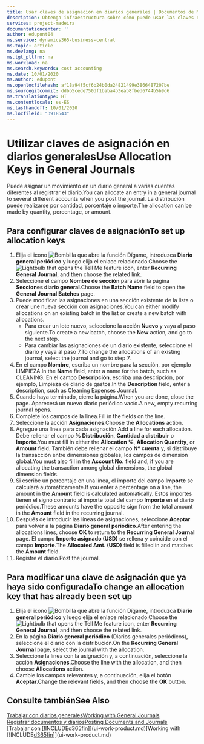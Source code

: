 ```yaml
---
title: Usar claves de asignación en diarios generales | Documentos de Microsoft
description: Obtenga infraestructura sobre cómo puede usar las claves de asignación en diarios.
services: project-madeira
documentationcenter: ''
author: edupont04
ms.service: dynamics365-business-central
ms.topic: article
ms.devlang: na
ms.tgt_pltfrm: na
ms.workload: na
ms.search.keywords: cost accounting
ms.date: 10/01/2020
ms.author: edupont
ms.openlocfilehash: af18a94f5cf6b24b0da24821499e3866487207be
ms.sourcegitcommit: ddbb5cede750df1baba4b3eab8fbed6744b5b9d6
ms.translationtype: HT
ms.contentlocale: es-ES
ms.lasthandoff: 10/01/2020
ms.locfileid: "3918543"
---
```

# <a name="use-allocation-keys-in-general-journals"></a><span data-ttu-id="cb7d9-103">Utilizar claves de asignación en diarios generales</span><span class="sxs-lookup"><span data-stu-id="cb7d9-103">Use Allocation Keys in General Journals</span></span>
<span data-ttu-id="cb7d9-104">Puede asignar un movimiento en un diario general a varias cuentas diferentes al registrar el diario.</span><span class="sxs-lookup"><span data-stu-id="cb7d9-104">You can allocate an entry in a general journal to several different accounts when you post the journal.</span></span> <span data-ttu-id="cb7d9-105">La distribución puede realizarse por cantidad, porcentaje o importe.</span><span class="sxs-lookup"><span data-stu-id="cb7d9-105">The allocation can be made by quantity, percentage, or amount.</span></span>

## <a name="to-set-up-allocation-keys"></a><span data-ttu-id="cb7d9-106">Para configurar claves de asignación</span><span class="sxs-lookup"><span data-stu-id="cb7d9-106">To set up allocation keys</span></span>
1. <span data-ttu-id="cb7d9-107">Elija el icono ![Bombilla que abre la función Dígame](media/ui-search/search_small.png "Dígame qué desea hacer"), introduzca **Diario general periódico** y luego elija el enlace relacionado.</span><span class="sxs-lookup"><span data-stu-id="cb7d9-107">Choose the ![Lightbulb that opens the Tell Me feature](media/ui-search/search_small.png "Tell me what you want to do") icon, enter **Recurring General Journal**, and then choose the related link.</span></span>
2. <span data-ttu-id="cb7d9-108">Seleccione el campo **Nombre de sección** para abrir la página **Secciones diario general**.</span><span class="sxs-lookup"><span data-stu-id="cb7d9-108">Choose the **Batch Name** field to open the **General Journal Batches** page.</span></span>
3. <span data-ttu-id="cb7d9-109">Puede modificar las asignaciones en una sección existente de la lista o crear une nueva sección con asignaciones.</span><span class="sxs-lookup"><span data-stu-id="cb7d9-109">You can either modify allocations on an existing batch in the list or create a new batch with allocations.</span></span>
   * <span data-ttu-id="cb7d9-110">Para crear un lote nuevo, seleccione la acción **Nuevo** y vaya al paso siguiente.</span><span class="sxs-lookup"><span data-stu-id="cb7d9-110">To create a new batch, choose the **New** action, and go to the next step.</span></span>
   * <span data-ttu-id="cb7d9-111">Para cambiar las asignaciones de un diario existente, seleccione el diario y vaya al paso 7.</span><span class="sxs-lookup"><span data-stu-id="cb7d9-111">To change the allocations of an existing journal, select the journal and go to step 7.</span></span>    
4. <span data-ttu-id="cb7d9-112">En el campo **Nombre**, escriba un nombre para la sección, por ejemplo LIMPIEZA.</span><span class="sxs-lookup"><span data-stu-id="cb7d9-112">In the **Name** field, enter a name for the batch, such as CLEANING.</span></span> <span data-ttu-id="cb7d9-113">En el campo **Descripción**, escriba una descripción, por ejemplo, Limpieza de diario de gastos.</span><span class="sxs-lookup"><span data-stu-id="cb7d9-113">In the **Description** field, enter a description, such as Cleaning Expenses Journal.</span></span>
5. <span data-ttu-id="cb7d9-114">Cuando haya terminado, cierre la página.</span><span class="sxs-lookup"><span data-stu-id="cb7d9-114">When you are done, close the page.</span></span> <span data-ttu-id="cb7d9-115">Aparecerá un nuevo diario periódico vacío.</span><span class="sxs-lookup"><span data-stu-id="cb7d9-115">A new, empty recurring journal opens.</span></span>
6. <span data-ttu-id="cb7d9-116">Complete los campos de la línea.</span><span class="sxs-lookup"><span data-stu-id="cb7d9-116">Fill in the fields on the line.</span></span>
7. <span data-ttu-id="cb7d9-117">Seleccione la acción **Asignaciones**.</span><span class="sxs-lookup"><span data-stu-id="cb7d9-117">Choose the **Allocations** action.</span></span>
8. <span data-ttu-id="cb7d9-118">Agregue una línea para cada asignación.</span><span class="sxs-lookup"><span data-stu-id="cb7d9-118">Add a line for each allocation.</span></span> <span data-ttu-id="cb7d9-119">Debe rellenar el campo **% Distribución**, **Cantidad a distribuir** o **Importe**.</span><span class="sxs-lookup"><span data-stu-id="cb7d9-119">You must fill in either the **Allocation %**, **Allocation Quantity**, or **Amount** field.</span></span> <span data-ttu-id="cb7d9-120">También debe rellenar el campo **Nº cuenta** y, si distribuye la transacción entre dimensiones globales, los campos de dimensión global.</span><span class="sxs-lookup"><span data-stu-id="cb7d9-120">You must also fill in the **Account No.** field and, if you are allocating the transaction among global dimensions, the global dimension fields.</span></span>
9. <span data-ttu-id="cb7d9-121">Si escribe un porcentaje en una línea, el importe del campo **Importe** se calculará automáticamente.</span><span class="sxs-lookup"><span data-stu-id="cb7d9-121">If you enter a percentage on a line, the amount in the **Amount** field is calculated automatically.</span></span> <span data-ttu-id="cb7d9-122">Estos importes tienen el signo contrario al importe total del campo **Importe** en el diario periódico.</span><span class="sxs-lookup"><span data-stu-id="cb7d9-122">These amounts have the opposite sign from the total amount in the **Amount** field in the recurring journal.</span></span>
10. <span data-ttu-id="cb7d9-123">Después de introducir las líneas de asignaciones, seleccione **Aceptar** para volver a la página **Diario general periódico**.</span><span class="sxs-lookup"><span data-stu-id="cb7d9-123">After entering the allocations lines, choose **OK** to return to the **Recurring General Journal** page.</span></span> <span data-ttu-id="cb7d9-124">El campo **Importe asignado (USD)** se rellena y coincide con el campo **Importe**.</span><span class="sxs-lookup"><span data-stu-id="cb7d9-124">The **Allocated Amt. (USD)** field is filled in and matches the **Amount** field.</span></span>
11. <span data-ttu-id="cb7d9-125">Registre el diario.</span><span class="sxs-lookup"><span data-stu-id="cb7d9-125">Post the journal.</span></span>

## <a name="to-change-an-allocation-key-that-has-already-been-set-up"></a><span data-ttu-id="cb7d9-126">Para modificar una clave de asignación que ya haya sido configurada</span><span class="sxs-lookup"><span data-stu-id="cb7d9-126">To change an allocation key that has already been set up</span></span>
1. <span data-ttu-id="cb7d9-127">Elija el icono ![Bombilla que abre la función Dígame](media/ui-search/search_small.png "Dígame qué desea hacer"), introduzca **Diario general periódico** y luego elija el enlace relacionado.</span><span class="sxs-lookup"><span data-stu-id="cb7d9-127">Choose the ![Lightbulb that opens the Tell Me feature](media/ui-search/search_small.png "Tell me what you want to do") icon, enter **Recurring General Journal**, and then choose the related link.</span></span>
2. <span data-ttu-id="cb7d9-128">En la página **Diario general periódico** (Diarios generales periódicos), seleccione el diario con la distribución.</span><span class="sxs-lookup"><span data-stu-id="cb7d9-128">On the **Recurring General Journal** page, select the journal with the allocation.</span></span>
3. <span data-ttu-id="cb7d9-129">Seleccione la línea con la asignación y, a continuación, seleccione la acción **Asignaciones**.</span><span class="sxs-lookup"><span data-stu-id="cb7d9-129">Choose the line with the allocation, and then choose **Allocations** action.</span></span>
4. <span data-ttu-id="cb7d9-130">Cambie los campos relevantes y, a continuación, elija el botón **Aceptar**.</span><span class="sxs-lookup"><span data-stu-id="cb7d9-130">Change the relevant fields, and then choose the **OK** button.</span></span>

## <a name="see-also"></a><span data-ttu-id="cb7d9-131">Consulte también</span><span class="sxs-lookup"><span data-stu-id="cb7d9-131">See Also</span></span>
[<span data-ttu-id="cb7d9-132">Trabajar con diarios generales</span><span class="sxs-lookup"><span data-stu-id="cb7d9-132">Working with General Journals</span></span>](ui-work-general-journals.md)  
[<span data-ttu-id="cb7d9-133">Registrar documentos y diarios</span><span class="sxs-lookup"><span data-stu-id="cb7d9-133">Posting Documents and Journals</span></span>](ui-post-documents-journals.md)  
<span data-ttu-id="cb7d9-134">[Trabajar con [!INCLUDE[d365fin](includes/d365fin_md.md)]](ui-work-product.md)</span><span class="sxs-lookup"><span data-stu-id="cb7d9-134">[Working with [!INCLUDE[d365fin](includes/d365fin_md.md)]](ui-work-product.md)</span></span>
